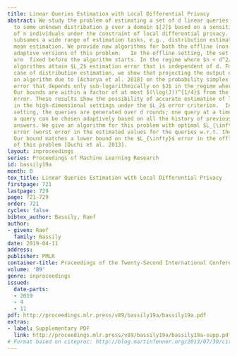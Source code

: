 ```yaml
---
title: Linear Queries Estimation with Local Differential Privacy
abstract: We study the problem of estimating a set of d linear queries with respect
  to some unknown distribution p over a domain $[J]$ based on a sensitive data set
  of n individuals under the constraint of local differential privacy. This problem
  subsumes a wide range of estimation tasks, e.g., distribution estimation and d-dimensional
  mean estimation. We provide new algorithms for both the offline (non-adaptive) and
  adaptive versions of this problem.   In the offline setting, the set of queries
  are  fixed before the algorithm starts. In the regime where $n < d^2/\log(J)$, our
  algorithms attain $L_2$ estimation error that is independent of d. For the special
  case of distribution estimation, we show that projecting the output estimate of
  an algorithm due to [Acharya et al. 2018] on the probability simplex yields an $L_2$
  error that depends only sub-logarithmically on $J$ in the regime where $n < J^2/\log(J)$.
  Our bounds are within a factor of at most $(\log(J))^{1/4}$ from the optimal $L_2$
  error. These results show the possibility of accurate estimation of linear queries
  in the high-dimensional settings under the $L_2$ error criterion.  In the adaptive
  setting, the queries are generated over d rounds; one query at a time. In each round,
  a query can be chosen adaptively based on all the history of previous queries and
  answers. We give an algorithm for this problem with optimal $L_{\infty}$ estimation
  error (worst error in the estimated values for the queries w.r.t. the data distribution).
  Our bound matches a lower bound on the $L_{\infty}$ error in the offline version
  of this problem [Duchi et al. 2013].
layout: inproceedings
series: Proceedings of Machine Learning Research
id: bassily19a
month: 0
tex_title: Linear Queries Estimation with Local Differential Privacy
firstpage: 721
lastpage: 729
page: 721-729
order: 721
cycles: false
bibtex_author: Bassily, Raef
author:
- given: Raef
  family: Bassily
date: 2019-04-11
address: 
publisher: PMLR
container-title: Proceedings of the Twenty-Second International Conference on Artificial Intelligence and Statistics
volume: '89'
genre: inproceedings
issued:
  date-parts:
  - 2019
  - 4
  - 11
pdf: http://proceedings.mlr.press/v89/bassily19a/bassily19a.pdf
extras:
- label: Supplementary PDF
  link: http://proceedings.mlr.press/v89/bassily19a/bassily19a-supp.pdf
# Format based on citeproc: http://blog.martinfenner.org/2013/07/30/citeproc-yaml-for-bibliographies/
---
```

